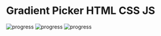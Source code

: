 # Gradient Picker HTML CSS JS

<img src="./img/design/screen1" alt="progress">
<img src="./img/design/screen2" alt="progress">
<img src="./img/design/screen3" alt="progress">
